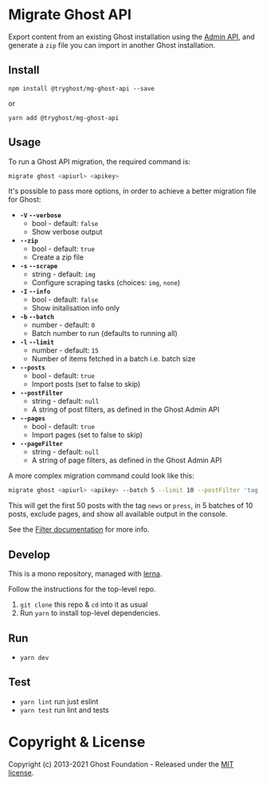 # Migrate Ghost API

Export content from an existing Ghost installation using the [Admin API](https://ghost.org/docs/api/v2/admin/), and generate a `zip` file you can import in another Ghost installation.

## Install

`npm install @tryghost/mg-ghost-api --save`

or

`yarn add @tryghost/mg-ghost-api`


## Usage

To run a Ghost API migration, the required command is:

```sh
migrate ghost <apiurl> <apikey>
```

It's possible to pass more options, in order to achieve a better migration file for Ghost:

- **`-V` `--verbose`**
    - bool - default: `false`
    - Show verbose output
- **`--zip`**
    - bool - default: `true`
    - Create a zip file
- **`-s` `--scrape`**
    - string - default: `img`
    - Configure scraping tasks (choices: `img`, `none`)
- **`-I` `--info`**
    - bool - default: `false`
    - Show initalisation info only
- **`-b` `--batch`**
    - number - default: `0`
    - Batch number to run (defaults to running all)
- **`-l` `--limit`**
    - number - default: `15`
    - Number of items fetched in a batch i.e. batch size
- **`--posts`**
    - bool - default: `true`
    - Import posts (set to false to skip)
- **`--postFilter`**
    - string - default: `null`
    - A string of post filters, as defined in the Ghost Admin API
- **`--pages`**
    - bool - default: `true`
    - Import pages (set to false to skip)
- **`--pageFilter`**
    - string - default: `null`
    - A string of page filters, as defined in the Ghost Admin API

A more complex migration command could look like this:

```sh
migrate ghost <apiurl> <apikey> --batch 5 --limit 10 --postFilter 'tag:[news, press]' --pages false --verbose
```

This will get the first 50 posts with the tag `news` or `press`, in 5 batches of 10 posts, exclude pages, and show all available output in the console.

See the [Filter documentation](https://ghost.org/docs/api/v2/content/#filtering) for more info.


## Develop

This is a mono repository, managed with [lerna](https://lernajs.io/).

Follow the instructions for the top-level repo.
1. `git clone` this repo & `cd` into it as usual
2. Run `yarn` to install top-level dependencies.


## Run

- `yarn dev`


## Test

- `yarn lint` run just eslint
- `yarn test` run lint and tests


# Copyright & License

Copyright (c) 2013-2021 Ghost Foundation - Released under the [MIT license](LICENSE).
